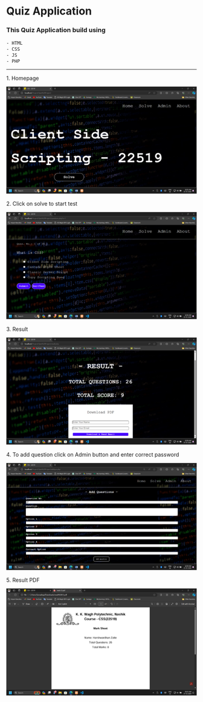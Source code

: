 ﻿# Quiz Application

### This Quiz Application build using
    - HTML
    - CSS
    - JS
    - PHP
---
1\. Homepage

![](readmeImg/1.png)

2\. Click on solve to start test

![](readmeImg/2.png)

3\. Result

![](readmeImg/3.png)

4\. To add question click on Admin button and enter correct password

![](readmeImg/4.png)

5\. Result PDF

![](readmeImg/5.png)


